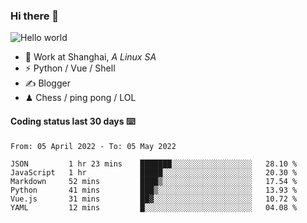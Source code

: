 ### Hi there 👋


<img src="https://github-readme-stats.vercel.app/api?username=XuHandsome&show_icons=true&theme=merko" alt="Hello world">

<br/>

- 🍻  Work at Shanghai, _A Linux SA_
- ⚡  Python / Vue / Shell
- ✍️  Blogger
- ♟  Chess / ping pong / LOL

#### Coding status last 30 days ⌨️

<!--START_SECTION:waka-->

```text
From: 05 April 2022 - To: 05 May 2022

JSON         1 hr 23 mins    ███████░░░░░░░░░░░░░░░░░░   28.10 %
JavaScript   1 hr            █████░░░░░░░░░░░░░░░░░░░░   20.30 %
Markdown     52 mins         ████▒░░░░░░░░░░░░░░░░░░░░   17.54 %
Python       41 mins         ███▒░░░░░░░░░░░░░░░░░░░░░   13.93 %
Vue.js       31 mins         ██▓░░░░░░░░░░░░░░░░░░░░░░   10.72 %
YAML         12 mins         █░░░░░░░░░░░░░░░░░░░░░░░░   04.08 %
```

<!--END_SECTION:waka-->
